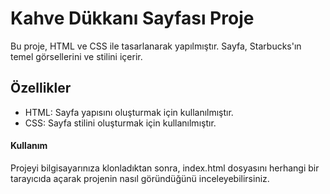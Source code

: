 <h1>Kahve Dükkanı Sayfası Proje</h1>
Bu proje, HTML ve CSS ile tasarlanarak yapılmıştır. Sayfa, Starbucks'ın temel görsellerini ve stilini içerir.

<h2>Özellikler</h2>
<ul>
  <li>HTML: Sayfa yapısını oluşturmak için kullanılmıştır.</li>
<li>CSS: Sayfa stilini oluşturmak için kullanılmıştır.</li>
  </ul>
<h4>Kullanım</h4>
Projeyi bilgisayarınıza klonladıktan sonra, index.html dosyasını herhangi bir tarayıcıda açarak projenin nasıl göründüğünü inceleyebilirsiniz.

